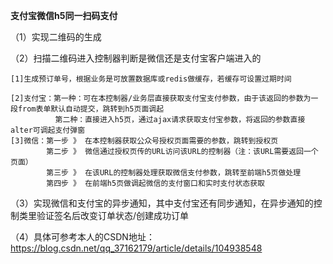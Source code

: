 ****支付宝微信h5同一扫码支付****

（1）实现二维码的生成

（2）扫描二维码进入控制器判断是微信还是支付宝客户端进入的

    [1]生成预订单号，根据业务是可放置数据库或redis做缓存，若缓存可设置过期时间

    [2]支付宝：第一种：可在本控制器/业务层直接获取支付宝支付参数，由于该返回的参数为一段from表单默认自动提交，跳转到h5页面调起
              第二种：直接进入h5页，通过ajax请求获取支付宝参数，将返回的参数直接alter可调起支付弹窗
    [3]微信：第一步 》 在本控制器获取公众号授权页面需要的参数，跳转到授权页
            第二步 》 微信通过授权页传的URL访问该URL的控制器（注：该URL需要返回一个页面）
            第三步 》 在该URL的控制器处理获取微信支付参数，跳转至前端h5页做处理
            第四步 》 在前端h5页做调起微信的支付窗口和实时支付状态获取

（3）实现微信和支付宝的异步通知，其中支付宝还有同步通知，在异步通知的控制类里验证签名后改变订单状态/创建成功订单

（4）具体可参考本人的CSDN地址：https://blog.csdn.net/qq_37162179/article/details/104938548
